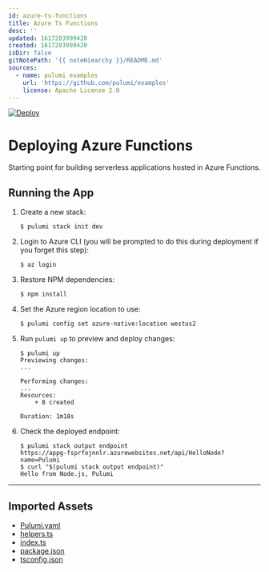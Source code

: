 ```yaml
---
id: azure-ts-functions
title: Azure Ts Functions
desc: ''
updated: 1617203999420
created: 1617203999420
isDir: false
gitNotePath: '{{ noteHiearchy }}/README.md'
sources:
  - name: pulumi examples
    url: 'https://github.com/pulumi/examples'
    license: Apache License 2.0
---
```

[![Deploy](https://get.pulumi.com/new/button.svg)](https://app.pulumi.com/new)

# Deploying Azure Functions

Starting point for building serverless applications hosted in Azure Functions.

## Running the App

1. Create a new stack:

   ```
   $ pulumi stack init dev
   ```

2. Login to Azure CLI (you will be prompted to do this during deployment if you forget this step):

   ```
   $ az login
   ```

3. Restore NPM dependencies:

   ```
   $ npm install
   ```

4. Set the Azure region location to use:

   ```
   $ pulumi config set azure-native:location westus2
   ```

5. Run `pulumi up` to preview and deploy changes:

   ```
   $ pulumi up
   Previewing changes:
   ...

   Performing changes:
   ...
   Resources:
       + 8 created

   Duration: 1m18s
   ```

6. Check the deployed endpoint:

   ```
   $ pulumi stack output endpoint
   https://appg-fsprfojnnlr.azurewebsites.net/api/HelloNode?name=Pulumi
   $ curl "$(pulumi stack output endpoint)"
   Hello from Node.js, Pulumi
   ```

* * *

## Imported Assets

- [Pulumi.yaml](/assets/pulumi.yaml)
- [helpers.ts](/assets/helpers.ts)
- [index.ts](/assets/index.ts)
- [package.json](/assets/package.json)
- [tsconfig.json](/assets/tsconfig.json)

